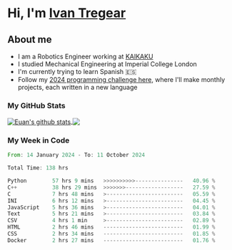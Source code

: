 # Hi, I'm [Ivan Tregear](https://www.linkedin.com/in/ivantregear/)

## About me

* I am a Robotics Engineer working at [KAIKAKU](https://github.com/KAIKAKU-AI)
* I studied Mechanical Engineering at Imperial College London
* I'm currently trying to learn Spanish :es:
* Follow my [2024 programming challenge here](https://github.com/ITregear?tab=repositories), where I'll make monthly projects, each written in a new language


### My GitHub Stats

<a href="#my-github-stats">
  <img align="center" src="https://github-readme-stats.vercel.app/api?username=itregear&count_private=true&show_icons=true&include_all_commits=true&theme=material-palenight" alt="Euan's github stats" />
</a>

<a href="#my-github-stats">
  <img align="center" src="https://github-readme-stats.vercel.app/api/top-langs/?username=itregear&layout=compact&theme=material-palenight" />
</a>

### My Week in Code
<!--START_SECTION:waka-->

```rust
From: 14 January 2024 - To: 11 October 2024

Total Time: 138 hrs

Python        57 hrs 9 mins   >>>>>>>>>>---------------   40.96 %
C++           38 hrs 29 mins  >>>>>>>------------------   27.59 %
C             7 hrs 48 mins   >------------------------   05.59 %
INI           6 hrs 12 mins   >------------------------   04.45 %
JavaScript    5 hrs 36 mins   >------------------------   04.01 %
Text          5 hrs 21 mins   >------------------------   03.84 %
CSV           4 hrs 1 min     >------------------------   02.89 %
HTML          2 hrs 46 mins   -------------------------   01.99 %
CSS           2 hrs 34 mins   -------------------------   01.85 %
Docker        2 hrs 27 mins   -------------------------   01.76 %
```

<!--END_SECTION:waka-->
